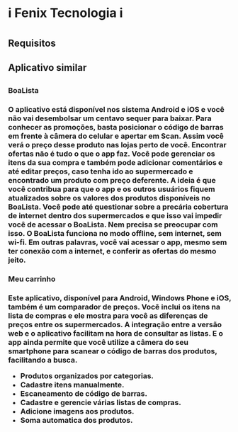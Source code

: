 <h1>  i Fenix Tecnologia i <h1>

<h2> Requisitos <h2>

 <h2> Aplicativo similar <h2> 
  <h3> BoaLista <h3>
  O aplicativo está disponível nos sistema Android e iOS e você não vai desembolsar um centavo sequer para baixar.
  Para conhecer as promoções, basta posicionar o código de barras em frente à câmera do celular e apertar em Scan. Assim você verá o preço desse produto nas lojas perto de você.
  Encontrar ofertas não é tudo o que o app faz. 
  Você pode gerenciar os itens da sua compra e também pode adicionar comentários e até editar preços, caso tenha ido ao supermercado e encontrado um produto com preço deferente.
  A ideia é que você contribua para que o app e os outros usuários fiquem atualizados sobre os valores dos produtos disponíveis no BoaLista.
  Você pode até questionar sobre a precária cobertura de internet dentro dos supermercados e que isso vai impedir você de acessar o BoaLista. Nem precisa se preocupar com isso.
  O BoaLista funciona no modo offline, sem internet, sem wi-fi. Em outras palavras, você vai acessar o app, mesmo sem ter conexão com a internet, e conferir as ofertas do mesmo jeito.

  <h3> Meu carrinho <h3>
  Este aplicativo, disponível para Android, Windows Phone e iOS, também é um comparador de preços. 
  Você inclui os itens na lista de compras e ele mostra para você as diferenças de preços entre os supermercados. 
  A integração entre a versão web e o aplicativo facilitam na hora de consultar as listas. 
  E o app ainda permite que você utilize a câmera do seu smartphone para scanear o código de barras dos produtos, facilitando a busca.
  
  - Produtos organizados por categorias.
  - Cadastre itens manualmente.
  - Escaneamento de código de barras.
  - Cadastre e gerencie várias listas de compras.
  - Adicione imagens aos produtos.
  - Soma automatica dos produtos.
  
